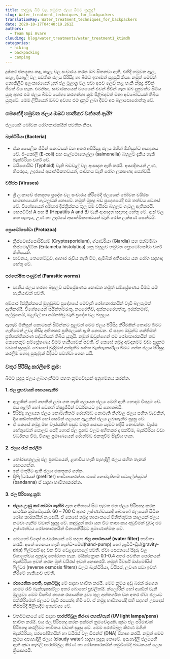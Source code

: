 ```yaml
---
title: කඳවුරු බිම් වල හමුවන ජලය බීමට සුදුසුද?
slug: Water_treatment_techniques_for_backpackers
translationKey: Water_treatment_techniques_for_backpackers
date: 2020-10-17T04:40:19.261Z
authors:
  - Team Api Avare
cloudimg: blog/water_treatments/water_treatment1_ktimdh
categories:
  - hiking
  - backpacking
  - camping
---
```

දුෂ්කර ජනශූන්‍ය කඳු, කැළෑ වල සංචාරය කරන ඔබ සිතනවා ඇති, එහිදී හමුවන ඇල, දොළ, දියඇලි වල පවතින ජලය පිරිසිදු හා බීමට ඉතාමත් සුදුසුයි කියා. නමුත් මෙවන් නොකිලිටි අලංකාරයෙන් යුත් ජල මූලාශ්‍ර වල පවා අපව ලෙඩ කළ හැකි ක්ෂුද්‍ර ජීවීන් ජීවත් විය හැක. එමනිසා, සංචාරකයෙක් වශයෙන් එවන් ජීවීන් ගැන ඔබ දැනුවත්ව සිටිය යුතු අතර එම ජලය බීමට යෝග්‍ය කරගන්නා ක්‍රම පිළීබඳවත් මනා අවබෝධයක් තිබිය යුතුවේ. මෙම ලිපියෙන් ඔබට අවශ්‍ය එම දැනුම ලබා දීමට අප බලාපොරොත්තු වේ.

###  ගමනේදී හමුවන ජලය ඔබට හානිකර වන්නේ ඇයි?
ජලයෙහි බෝවන රෝගකාරකයින් පවතින නිසා. 

####  බැක්ටීරියා (Bacteria)
*  ඒක සෛලික ජීවීන් කොටසක් වන අතර අපිරිසුදු ජලය මගින් මිනිසුන්ට අසාදනය වේ. ඊ-කෝලි (E-coli) සහ සැල්මොනෙල්ලා (salmonella) බහුලව දැකිය හැකි බැක්ටීරියා වර්ග වේ.
*  ටයිපොයිඩ්  (Typhoid) වැනි බඩවැල් වල ආසාදන ඇති කරයි. ආසාදිතයන් උණ, හිසරදය, උදරයේ අසාත්මිකතවයන්, පාචනය වැනි රෝග ලකෂණද පෙන්වයි. 

####  වයිරස (Viruses)
*  ශ්‍රී ලංකාවේ ජනශුන්‍ය ප්‍රදේශ වල සංචාරය කිරීමෙදී ජලයෙන් බෝවන වයිරස සාමාන්‍යයෙන් ගැටලුවක් නොවේ. නමුත් මුහුදු බඩ ප්‍රදෙශයේදී එම තත්වය වෙනස් වේ. විශේෂයෙන් අම්පාර දිස්ත්‍රික්කය තුල එම වයිරස බහුලව ගැටලු ඇතිකරයි. 
*  හෙපටිටීස් A සහ B (Hepatitis A and B) වැනි ආසාදන සඳහාද හේතු වේ. ඇස් වල කහ පැහැය, උණ හා උදරයේ අසාත්මිකතාවයන් වැනි රෝග ලක්ෂණ පෙන්වයි.

####  ප්‍රොටෝසෝවා (Protozoa)
*  ක්‍රිප්ටොස්පොරිඩියම් (Cryptosporidium), ග්යාර්ඩියා (Giardia) සහ එන්ටමීබා හිස්ටොලිටික (Entameba histolytica) යනු බහුලව හමුවන ප්‍රොටෝසෝවා වර්ග කිහිපයකි.
*  පාචනය, තෙහෙට්ටුව, ආහාර රුචිය නැති වීම, ඇමීබික් අතීසාරය යන රෝග සදහාද හේතු වේ.

####  පරපෝෂිත පණුවන් (Parasitic worms) 
*  පානීය ජලය හරහා බහුලව සම්ප්‍රේෂණය නොවන නමුත් සම්ප්‍රේෂණය වීමට යම් හැකියාවක් පවතී.

අම්පාර දිස්ත්‍රික්කයේ මුහුඩුබඩ ප්‍රදේශයේ මෙවැනි රෝගකාරකයින් වැඩි බලපෑමක් ඇතිකරයි. විශේෂයෙන් සයින්තමරුතු, කරෛතිව්, අක්කරෛපත්තු, ඉරක්කමාම්, පල්මුනෙයි, ඔලුවිල් හා නයිනතිවු වැනි ප්‍රදේශ වල බහුලය.

ඇතැම් මිනිසුන් කොටසක් සිටින්නට පුලුවන් මෙම ජලය පිරිසිදු කිරීමකින් තොරව බීමට ගැනීමෙන් උවද කිසිදු අහිතකර ප්‍රතිඵලයක් ඇති නොවන. ඒ සදහා ඔවුන්ට ශක්තිමත් ප්‍රතිශක්තීකරණ පද්ධතියක් තිබිය යුතුයි. නමුත් ඔවුන්ගෙන් එම රෝගකාරකයින් තව කෙනෙකුට සම්ප්‍රේෂණය වීමට හැකියාවක් පවතී.
ඒ කෙසේ නමුදු අවදානමට වඩා සූදානම වඩාත් සුදුසුයි. බොහෝ බුද්දිමත් අත්දැකීම් සහිත බැක්පැකර්ස්ලා බීමට ගන්න ජලය පිරිසුදු කරලීම හොද පුරුද්දක් විදියට පවත්වා ගෙන යයි. 

###  වතුර පිරිසිදු කරලීමේ ක්‍රම:
බීමට සුදුසු ජලය ලබාගැනීමට පහත ක්‍රමවේදයන් අනුගමනය කරන්න.

####  1.	ජල ප්‍රභවයක් සොයාගැනීම 
*  ඇළකින් හෝ ගඟකින් ලබා ගත හැකි ගලායන ජලය මෙහි ඇති හොදම විසදුම වේ. එය ඇල්ගී හෝ වෙනත් ක්ෂුද්‍රජීවීන් වර්ධනයට ඉඩ නොතබයි.
*  පිරිසිදු ගලායන ජලය නොමැතිනම් රොන්මඩ නොමැති නිශ්චල ජලය සහිත වැවකින්, දිය කඩිත්තකින් හෝ සෙමින් ගලායන ඇළකින් ජලය ලබාගැනීම සුදුසු වේ.
*  ඒ කෙසේ නමුදු මහ වැස්සකින් පසුව වතුර සොයා යෑමට හදිසි නොවන්න. වැස්ස හේතුවෙන් පොලව සේදී ගොස් ජල ප්‍රභව වලට අහිතකර දෑ එක්වීම, බැක්ටීරියා වඩා වර්ධනය වීම, විශාල ප්‍රමාණයෙන් රොන්මඩ එකතුවීම සිදුවිය හැක. 

####  2.	ජලය රැස් කරලීම
*  තෝරාගනුලැබූ ජල ප්‍රභවයෙන්, ළගාවිය හැකි පැහැදිලි ජලය සහිත තැනක් සොයගන්න.
*  ඉන් මතුපිට ඇති ජලය එකතුකර ගන්න.
*  ප්‍රීෆිල්ටරයක් (prefilter) භාවිතාකරන්න. එසේ නොමැතිනම් පටලේන්සුවක් (bandanna) ඒ සදහා භාවිතාකරන්න.

####  3.	 ජල පිරිපහදු ක්‍රම:
*  **ජලය උණු කර නටවා ගැනීම** ඈත අතීතයේ සිට පැවත එන ජලය පිරිපහදු කරන සාර්ථක ක්‍රමවේදයකි. 60 – 700 C අතර උෂ්ණත්වයකදී බොහෝ ජලයෙහි සිටින රෝග කාරකයින් නැසෙයි. ඒ කෙසේ නමුදු තාපාංකයේ මිනිත්තුවක කාලයක් ජලය නටවා ගැනීම වඩාත් සුදුසු වේ. කඳුමුදුන් කරා යන විට තාපාංකය අඩුවීමක් වුවද එම උෂ්ණත්වය රෝගකාරකයින් විනාශකිරීමට ප්‍රමාණාත්මක වේ. 

*  බොහෝ විදෙස් සංචාරකයන් මේ සදහා **ජල පෙරනයන් (water filter)** භාවිතා කරයි. අතේ ගෙනයා හැකි හෑන්ඩ්-පම්ප්(hand-pump) හෝ ග්‍රැවිටි-ඩ්‍රිප්(gravity-drip) ෆිල්ටර්ස් අද වන විට වෙළදපොලේ පවතී. ඒවා පෙරනයේ සිදුරු වල විශාලත්වය අනූවද තෝරගත හැක. මයික්ක්‍රොන 0.1-0.4 අතර පවතින පෙරනයන් බැක්ටීරියා ඉවත් කරන මුත් වයිරස් ඉවත් නොකරයි. නමුත් රිවර්ස් ඔස්මෝසිස් ෆිල්ටර (reverse osmosis filters) වලට බැක්ටීරියා, වයිරස්, ලවණ පවා ඉවත් කිරීමේ හැකියාව පවතී.

*  **රසායනික පෙති, පැකට්ටුද** මේ සදහා භාවිත කරයි. මෙම ක්‍රමය අඩු බරක් රැගෙන යාමට රැචි බැක්පැකර්ස්ලා අතර බොහෝ ප්‍රචලිතයි. ක්ලෝරීන් හෝ අයඩීන් වැනි මූලද්‍රව්‍ය මෙම විෂබීජ නාශක රසායනික ද්‍රව්‍ය තුල අන්තර්ගත වන අතර ඒවා ජලයට එක්කිරීමෙන් ජලයට වැඩි රසයක්ද හිමි වේ. ඒ නමුදු භාවිතයේදී එහි සදහන් උපදෙස් නිසිපරිදි පිලිපැදීම අත්‍යවශ්‍ය වේ.

*  වර්තමානයේ මේ සදහා **පාරජම්බුල කිරණ පහන්/පෑන් (UV light lamps/pens)** භාවිත කරයි. එය ජල පිරිපහදු කරන ඉක්මන් ක්‍රමවේදයකි. කුඩා ජල පරිමාවක් පිරිපහදු කරලීමට භාවිතය වඩාත් සුදුසු වේ. මෙම පරජම්බුල කිරණ මගින් බැක්ටීරියා, පරපෝෂිතයින් හා වයිරස් වල ඩිඑන්ඒ (DNA) විනාශ කරයි. නමුත් මෙම ක්‍රමය අපැහැදිලි ජලය (cloudy water) සදහා සුදුසු නොවේ. අපැහැදිලි ජලයෙහි ඇති කුඩා කැබලි පාරජම්බුල කිරණ හා රෝගකාරකයින් හමුවීමේදී බාධකයක් ලෙස ක්‍රියාකරයි.
 
